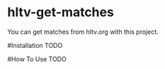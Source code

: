 # hltv-get-matches
You can get matches from hltv.org with this project.

#Installation
TODO

#How To Use
TODO
